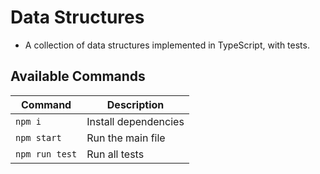 # Data Structures

- A collection of data structures implemented in TypeScript, with tests.

## Available Commands

| Command        | Description          |
| -------------- | -------------------- |
| `npm i`        | Install dependencies |
| `npm start`    | Run the main file    |
| `npm run test` | Run all tests        |
